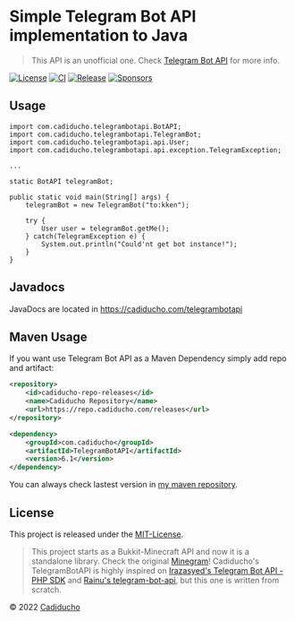 Simple Telegram Bot API implementation to Java 
========================================
> This API is an unofficial one. Check [Telegram Bot API](https://core.telegram.org/bots) for more info.

[![License](https://img.shields.io/github/license/Cadiducho/Telegram-Bot-API)](https://github.com/Cadiducho/Telegram-Bot-API/blob/master/LICENSE)
[![CI](https://github.com/Cadiducho/Telegram-Bot-API/actions/workflows/gradle.yml/badge.svg)](https://github.com/Cadiducho/Telegram-Bot-API/actions/workflows/gradle.yml)
[![Release](https://img.shields.io/github/release/Cadiducho/Telegram-Bot-API.svg)](https://github.com/Cadiducho/Telegram-Bot-API/releases)
[![Sponsors](https://img.shields.io/github/sponsors/Cadiducho)](https://github.com/sponsors/Cadiducho)

## Usage

```
import com.cadiducho.telegrambotapi.BotAPI;
import com.cadiducho.telegrambotapi.TelegramBot;
import com.cadiducho.telegrambotapi.api.User;
import com.cadiducho.telegrambotapi.api.exception.TelegramException;

...

static BotAPI telegramBot;

public static void main(String[] args) {
    telegramBot = new TelegramBot("to:kken");
    
    try {
        User user = telegramBot.getMe();
    } catch(TelegramException e) {
        System.out.println("Could'nt get bot instance!");
    }
}
```

## Javadocs

JavaDocs are located in https://cadiducho.com/telegrambotapi


## Maven Usage

If you want use Telegram Bot API as a Maven Dependency simply add repo and artifact:

```xml
<repository>
    <id>cadiducho-repo-releases</id>
    <name>Cadiducho Repository</name>
    <url>https://repo.cadiducho.com/releases</url>
</repository>

<dependency>
    <groupId>com.cadiducho</groupId>
    <artifactId>TelegramBotAPI</artifactId>
    <version>6.1</version>
</dependency>
```

You can always check lastest version in [my maven repository](https://repo.cadiducho.com/#/releases/com/cadiducho/TelegramBotAPI).

## License

This project is released under the [MIT-License](https://github.com/Cadiducho/Telegram-Bot-API/blob/master/LICENSE).

> This project starts as a Bukkit-Minecraft API and now it is a standalone library. Check the original [Minegram](https://github.com/Cadiducho/Minegram)!
> Cadiducho's TelegramBotAPI is highly inspired on [Irazasyed's Telegram Bot API - PHP SDK](https://github.com/irazasyed/telegram-bot-sdk) 
> and [Rainu's telegram-bot-api](https://github.com/rainu/telegram-bot-api), but this one is written from scratch.

© 2022 [Cadiducho](https://twitter.com/Cadiducho)
